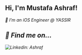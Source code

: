 <h2> Hi, I'm Mustafa Ashraf! </h2>

<p><em> 🔭 I’m an iOS Engineer @ YASSIR 
<!--  <img src="https://media.giphy.com/media/WUlplcMpOCEmTGBtBW/giphy.gif" width="30"> 
</em></p> -->
<!-- <p align="left"> <img src="https://komarev.com/ghpvc/?username=CryptoOo&label=Profile%20views&color=0e75b6&style=flat" alt="Menaim" /> </p> -->



<h2 align="left">📱 Find me on...</h2>

![Linkedin: Ashraf](https://img.shields.io/badge/-MostafaAshraf-blue?style=flat-square&logo=Linkedin&logoColor=white&link=https://www.linkedin.com/in/mostafaashraf97/) 
<br>
 

